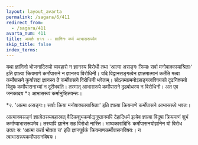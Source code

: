 ```yaml
---
layout: layout_avarta
permalink: /sagara/6/411
redirect_from:
  - /sagara/411
avarta_num: 411
title: आवर्तः ४११ -- ज्ञानिनः कर्म आभासरूपमेव
skip_title: false
index_terms: 
---
```


यथा ज्ञानिनो भोजनादिरूपो व्यवहारो न ज्ञानस्य विरोधी तथा
'आत्मा असङ्गः क्रियाः सर्वा मनोवाक्कायाश्रिताः' इति ज्ञात्वा क्रियमाणे
कर्मोपासने न ज्ञानस्य विरोधिनी। यदि विद्वानसङ्गत्वेन ज्ञातमात्मानं कर्तेति
मत्वा कर्मोपासने कुर्यात्तदा ज्ञानस्य ते कर्मोपासने विरोधिनी भवेताम्।
सोऽयमात्मनोऽसङ्गत्वविषयको दृढनिश्चयो विदुषः कर्मोपासनाभ्यां न दूरीभवति। तस्मात् आभासरूपे कर्मोपासने दृढबोधस्य न विरोधिनी। अत एव
जनकादय *२ आभासरूपं कर्मानुष्ठितवन्तः।

<div class="footnote" markdown="1">
*२. 'आत्मा असङ्गः। सर्वाः क्रिया मनोवाक्कायाश्रिताः' इति ज्ञात्वा क्रियमाणे
कर्मोपासने आभासरूपे भवतः।
</div>

आत्मानमसङ्गं ज्ञात्वेतरव्यवहारवत् वैदिकशुभकर्माद्यनुष्ठानमपि देहादिधर्म इत्येव ज्ञात्वा विदुषा क्रियमाणं शुभं कर्माप्याभासरूपमेव। तस्यापि
ज्ञानेन सह विरोधो नास्ति। भाष्यकारादिभिः कर्मोपासनयोर्ज्ञानेन यो
विरोध उक्तः सः 'आत्मा कर्ता भोक्ता च' इति ज्ञानपूर्वकं क्रियमाणकर्मोपासनविषयः। न त्वाभासरूपकर्मोपासनविषयः।
